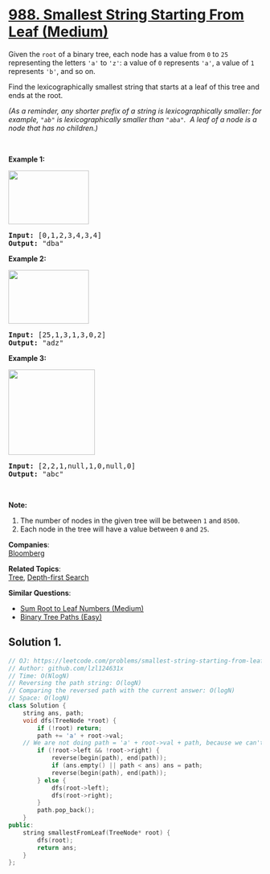 # [988. Smallest String Starting From Leaf (Medium)](https://leetcode.com/problems/smallest-string-starting-from-leaf/)

<p>Given the <code>root</code> of a binary tree, each node has a value from <code>0</code> to <code>25</code> representing the letters <code>'a'</code> to <code>'z'</code>: a value of <code>0</code> represents <code>'a'</code>, a value of <code>1</code> represents <code>'b'</code>, and so on.</p>

<p>Find the lexicographically smallest string that starts at a leaf of this tree and ends at the root.</p>

<p><em>(As a reminder, any shorter prefix of a string is lexicographically smaller: for example, <code>"ab"</code> is lexicographically smaller than <code>"aba"</code>.&nbsp; A leaf of a node is a node that has no children.)</em></p>

<div>
<div>
<p>&nbsp;</p>

<ol>
</ol>
</div>
</div>

<div>
<p><strong>Example 1:</strong></p>

<p><strong><img alt="" src="https://assets.leetcode.com/uploads/2019/01/30/tree1.png" style="width: 160px; height: 107px;"></strong></p>

<pre><strong>Input: </strong><span id="example-input-1-1">[0,1,2,3,4,3,4]</span>
<strong>Output: </strong><span id="example-output-1">"dba"</span>
</pre>

<div>
<p><strong>Example 2:</strong></p>

<p><strong><img alt="" src="https://assets.leetcode.com/uploads/2019/01/30/tree2.png" style="width: 160px; height: 107px;"></strong></p>

<pre><strong>Input: </strong><span id="example-input-2-1">[25,1,3,1,3,0,2]</span>
<strong>Output: </strong><span id="example-output-2">"adz"</span>
</pre>

<div>
<p><strong>Example 3:</strong></p>

<p><strong><img alt="" src="https://assets.leetcode.com/uploads/2019/02/01/tree3.png" style="height: 170px; width: 172px;"></strong></p>

<pre><strong>Input: </strong><span id="example-input-3-1">[2,2,1,null,1,0,null,0]</span>
<strong>Output: </strong><span id="example-output-3">"abc"</span>
</pre>

<p>&nbsp;</p>

<p><strong>Note:</strong></p>

<ol>
	<li>The number of nodes in the given tree will be between <code>1</code> and <code>8500</code>.</li>
	<li>Each node in the tree will have a value between <code>0</code> and <code>25</code>.</li>
</ol>
</div>
</div>
</div>

**Companies**:  
[Bloomberg](https://leetcode.com/company/bloomberg)

**Related Topics**:  
[Tree](https://leetcode.com/tag/tree/), [Depth-first Search](https://leetcode.com/tag/depth-first-search/)

**Similar Questions**:
* [Sum Root to Leaf Numbers (Medium)](https://leetcode.com/problems/sum-root-to-leaf-numbers/)
* [Binary Tree Paths (Easy)](https://leetcode.com/problems/binary-tree-paths/)

## Solution 1.

```cpp
// OJ: https://leetcode.com/problems/smallest-string-starting-from-leaf/
// Author: github.com/lzl124631x
// Time: O(NlogN)
// Reversing the path string: O(logN)
// Comparing the reversed path with the current answer: O(logN)
// Space: O(logN)
class Solution {
    string ans, path;
    void dfs(TreeNode *root) {
        if (!root) return;
        path += 'a' + root->val;
	// We are not doing path = 'a' + root->val + path, because we can't use path.pop_back() at that time
        if (!root->left && !root->right) {
            reverse(begin(path), end(path));
            if (ans.empty() || path < ans) ans = path;
            reverse(begin(path), end(path));
        } else {
            dfs(root->left);
            dfs(root->right);
        }
        path.pop_back();
    }
public:
    string smallestFromLeaf(TreeNode* root) {
        dfs(root);
        return ans;
    }
};
```
